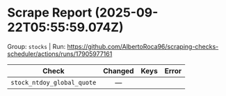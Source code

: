 # Scrape Report (2025-09-22T05:55:59.074Z)

Group: `stocks`  |  Run: https://github.com/AlbertoRoca96/scraping-checks-scheduler/actions/runs/17905977161

| Check | Changed | Keys | Error |
|---|:---:|:--|:--|
| `stock_ntdoy_global_quote` | — |  |  |

